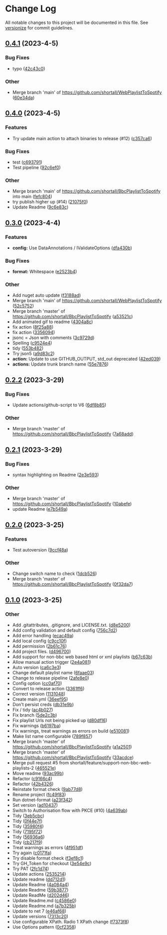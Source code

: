 # Change Log

All notable changes to this project will be documented in this file. See [versionize](https://github.com/versionize/versionize) for commit guidelines.

<a name="0.4.1"></a>
## [0.4.1](https://www.github.com/shortall/WebPlaylistToSpotify/releases/tag/v0.4.1) (2023-4-5)

### Bug Fixes

* typo ([42c43c0](https://www.github.com/shortall/WebPlaylistToSpotify/commit/42c43c0d882576d2bc28de7996af370cdc26d88c))

### Other

* Merge branch 'main' of https://github.com/shortall/WebPlaylistToSpotify ([60e34da](https://www.github.com/shortall/WebPlaylistToSpotify/commit/60e34da030ba2551e7d27d22972c4879c3bf63eb))

<a name="0.4.0"></a>
## [0.4.0](https://www.github.com/shortall/WebPlaylistToSpotify/releases/tag/v0.4.0) (2023-4-5)

### Features

* Try update main action to attach binaries to release (#12) ([c357ca6](https://www.github.com/shortall/WebPlaylistToSpotify/commit/c357ca61e545736d02ffd2130de2506e487c0fa2))

### Bug Fixes

* test ([c693791](https://www.github.com/shortall/WebPlaylistToSpotify/commit/c693791a39710730dd3e2f7514351e279e642b9a))
* Test pipeline ([92c6ef0](https://www.github.com/shortall/WebPlaylistToSpotify/commit/92c6ef0d5a5e3bddd217545b8ac21de774ca841d))

### Other

* Merge branch 'main' of https://github.com/shortall/BbcPlaylistToSpotify into main ([fefc804](https://www.github.com/shortall/WebPlaylistToSpotify/commit/fefc804b2e26ec0464d26ced05ee87f8bb974107))
* try publish higher up (#14) ([21075f0](https://www.github.com/shortall/WebPlaylistToSpotify/commit/21075f011e2d983a5fb9d0f2f867cc71fc19b325))
* Update Readme ([9c6e83c](https://www.github.com/shortall/WebPlaylistToSpotify/commit/9c6e83cfa0191a82a6b8d1f57867373729b05461))

<a name="0.3.0"></a>
## [0.3.0](https://www.github.com/shortall/WebPlaylistToSpotify/releases/tag/v0.3.0) (2023-4-4)

### Features

* **config:** Use DataAnnotations / IValidateOptions ([dfa430b](https://www.github.com/shortall/WebPlaylistToSpotify/commit/dfa430b321766693f087222592671cd4811c58a8))

### Bug Fixes

* **format:** Whitespace ([e2523b4](https://www.github.com/shortall/WebPlaylistToSpotify/commit/e2523b4de419d5be5eae87a041c44cf5060c91c6))

### Other

* Add nuget auto update ([f3188ad](https://www.github.com/shortall/WebPlaylistToSpotify/commit/f3188ad1efd61d9100103990c23c14678d7cb76a))
* Merge branch 'main' of https://github.com/shortall/WebPlaylistToSpotify ([52c5752](https://www.github.com/shortall/WebPlaylistToSpotify/commit/52c575245cf6a8144d2537133ae8996b9f8db851))
* Merge branch 'master' of https://github.com/shortall/BbcPlaylistToSpotify ([a53521c](https://www.github.com/shortall/WebPlaylistToSpotify/commit/a53521c9f3e243064cc0b684cec3506a2ac6c102))
* Add animated gif to readme ([4304a8c](https://www.github.com/shortall/WebPlaylistToSpotify/commit/4304a8cd477a66e60179a184e4f7c36452f16c5e))
* fix action ([8f25a88](https://www.github.com/shortall/WebPlaylistToSpotify/commit/8f25a886a5c6d38fc09c6589809d7298ab68f092))
* fix action ([3356094](https://www.github.com/shortall/WebPlaylistToSpotify/commit/3356094b277a886d09ebfb46224b95c44a040684))
* jsonc = Json with comments ([3c9729d](https://www.github.com/shortall/WebPlaylistToSpotify/commit/3c9729d650a7762b326e2e9b14e7ce0cd216e1e1))
* Spelling ([c9524e4](https://www.github.com/shortall/WebPlaylistToSpotify/commit/c9524e45c7d52ee041b1754425a4ef7d39e27566))
* tidy ([553b482](https://www.github.com/shortall/WebPlaylistToSpotify/commit/553b4828b8697692bfd7329f4d6bcf55532f221c))
* Try json5 ([a9d83c2](https://www.github.com/shortall/WebPlaylistToSpotify/commit/a9d83c27490a2abc90bafba54892a4930289ad9c))
* **action:** Update to use GITHUB_OUTPUT, std_out deprecated ([42ed039](https://www.github.com/shortall/WebPlaylistToSpotify/commit/42ed039ea024557f642945150e566c02e562b3c6))
* **actions:** Update trunk branch name ([55e7876](https://www.github.com/shortall/WebPlaylistToSpotify/commit/55e787658ba44959d7ab30881ad045582fcc8a64))

<a name="0.2.2"></a>
## [0.2.2](https://www.github.com/shortall/WebPlaylistToSpotify/releases/tag/v0.2.2) (2023-3-29)

### Bug Fixes

* Update actions/github-script to V6 ([6df8b85](https://www.github.com/shortall/WebPlaylistToSpotify/commit/6df8b85d53b210116e891162c37591a56ed59766))

### Other

* Merge branch 'master' of https://github.com/shortall/BbcPlaylistToSpotify ([7a68add](https://www.github.com/shortall/WebPlaylistToSpotify/commit/7a68addd1b9d1e1794afd5d8269d0908a833cca1))

<a name="0.2.1"></a>
## [0.2.1](https://www.github.com/shortall/WebPlaylistToSpotify/releases/tag/v0.2.1) (2023-3-29)

### Bug Fixes

* syntax highlighting on Readme ([2e3e593](https://www.github.com/shortall/WebPlaylistToSpotify/commit/2e3e5931691e203fc01fb7844b3a63418ee7bc90))

### Other

* Merge branch 'master' of https://github.com/shortall/BbcPlaylistToSpotify ([10abefe](https://www.github.com/shortall/WebPlaylistToSpotify/commit/10abefe49c6ba8e919b32ee392942384ee2c52b9))
* update Readme ([e7b549a](https://www.github.com/shortall/WebPlaylistToSpotify/commit/e7b549a66943606453370be4f68e593bff3e4701))

<a name="0.2.0"></a>
## [0.2.0](https://www.github.com/shortall/WebPlaylistToSpotify/releases/tag/v0.2.0) (2023-3-25)

### Features

* Test autoversion ([9ccf48a](https://www.github.com/shortall/WebPlaylistToSpotify/commit/9ccf48a62a13d3b90622018582ab1415694b96f7))

### Other

* Change switch name to check ([1dcb526](https://www.github.com/shortall/WebPlaylistToSpotify/commit/1dcb52615d4555825e1a6248e544d2c13edda746))
* Merge branch 'master' of https://github.com/shortall/BbcPlaylistToSpotify ([0f32da7](https://www.github.com/shortall/WebPlaylistToSpotify/commit/0f32da7a3e07d2f5240355797632eb3fa6793e28))

<a name="0.1.0"></a>
## [0.1.0](https://www.github.com/shortall/WebPlaylistToSpotify/releases/tag/v0.1.0) (2023-3-25)

### Other

* Add .gitattributes, .gitignore, and LICENSE.txt. ([d8e5200](https://www.github.com/shortall/WebPlaylistToSpotify/commit/d8e5200c3474d669d8462ed46411b4d089ba73f6))
* Add config validation and default config ([756c7d2](https://www.github.com/shortall/WebPlaylistToSpotify/commit/756c7d25e0f4dae721a69de3417100d23c7e01fa))
* Add error handling ([ecac49a](https://www.github.com/shortall/WebPlaylistToSpotify/commit/ecac49ac34d3c38a8591d4ff0582851b3ad3a495))
* Add local config ([c9cc10f](https://www.github.com/shortall/WebPlaylistToSpotify/commit/c9cc10fe3e33bbc5b1cee5734babd559791cb96a))
* Add permission ([2b61c76](https://www.github.com/shortall/WebPlaylistToSpotify/commit/2b61c7658a880d7dfc400c487b7891b6a4419dfe))
* Add project files. ([d496700](https://www.github.com/shortall/WebPlaylistToSpotify/commit/d496700232f54983ba740c656a25cdf040dc4d1f))
* Add support for non-bbc web based html or xml playlists ([b67c63b](https://www.github.com/shortall/WebPlaylistToSpotify/commit/b67c63bff911b67af75a53467aabef18dd9f80ee))
* Allow manual action trigger ([2e4a081](https://www.github.com/shortall/WebPlaylistToSpotify/commit/2e4a08176b4f9940d2ea5e7a73fcbcec2adb0dd7))
* Auto version ([ca6c3e3](https://www.github.com/shortall/WebPlaylistToSpotify/commit/ca6c3e3e00a77df43c7cca45569ea83a0f32fdf7))
* Change default playlist name ([6faae03](https://www.github.com/shortall/WebPlaylistToSpotify/commit/6faae0350eb79b91ba78f101439196093902a2fb))
* Change to release pipeline ([2afe8e0](https://www.github.com/shortall/WebPlaylistToSpotify/commit/2afe8e08fcb0d0df98b9f7788dffa42280960394))
* Config option ([cc0af70](https://www.github.com/shortall/WebPlaylistToSpotify/commit/cc0af70673d0b9adcebb65a442d9597e3f3a4b42))
* Convert to release action ([3361ff6](https://www.github.com/shortall/WebPlaylistToSpotify/commit/3361ff63e3eebe1c3bb64a32dfa9a8a9254650aa))
* Correct version ([1131048](https://www.github.com/shortall/WebPlaylistToSpotify/commit/1131048abb81920099e544000390ac309aadeacb))
* Create main.yml ([36eef95](https://www.github.com/shortall/WebPlaylistToSpotify/commit/36eef95c481e6063cabd589087d815a8964f1543))
* Don't persist creds ([db31e9b](https://www.github.com/shortall/WebPlaylistToSpotify/commit/db31e9b7ec0559b166c15e53044d1150533c7041))
* Fix / tidy ([ac4b027](https://www.github.com/shortall/WebPlaylistToSpotify/commit/ac4b027affaad7194f90626694fd2313c1315508))
* Fix branch ([5de2c3b](https://www.github.com/shortall/WebPlaylistToSpotify/commit/5de2c3b9b6c076bd03c32d08f25c8f906bbce07c))
* Fix playlist Urls not being picked up ([d80df16](https://www.github.com/shortall/WebPlaylistToSpotify/commit/d80df160682d9e58aea157aaa2c2cde4ed96f0d9))
* Fix warnings ([b6197ba](https://www.github.com/shortall/WebPlaylistToSpotify/commit/b6197baa1d41af9cab1dd4333fc93b89f583d92c))
* Fix warnings, treat warnings as errors on build ([e510081](https://www.github.com/shortall/WebPlaylistToSpotify/commit/e510081dc0c42354078537652345da18fa01fe27))
* Make list name configurable ([789f857](https://www.github.com/shortall/WebPlaylistToSpotify/commit/789f85714f3401d50075d9f9eee55e0e958a25c5))
* Merge branch 'master' of https://github.com/shortall/BbcPlaylistToSpotify ([a1a2501](https://www.github.com/shortall/WebPlaylistToSpotify/commit/a1a2501bb3458d6d4698f6c68a12774abe120a38))
* Merge branch 'master' of https://github.com/shortall/BbcPlaylistToSpotify ([33acdce](https://www.github.com/shortall/WebPlaylistToSpotify/commit/33acdce232c7ca23aabe0b2d5d9227aaec1cf929))
* Merge pull request #5 from shortall/feature/support-non-bbc-web-playlists-2 ([465521e](https://www.github.com/shortall/WebPlaylistToSpotify/commit/465521e08712c4d4a18d8ef1497bfdf46b975b6e))
* Move readme ([93ac99b](https://www.github.com/shortall/WebPlaylistToSpotify/commit/93ac99bf9769a7bbe261689298b0d07ffe4cc6d6))
* Refactor ([c9166c4](https://www.github.com/shortall/WebPlaylistToSpotify/commit/c9166c4c535d308308e7f522e198933c3a14584b))
* Refactor ([42b4326](https://www.github.com/shortall/WebPlaylistToSpotify/commit/42b4326c410218ca27a82212e5c532cbb49ec160))
* Reinstate format check ([9ab77d8](https://www.github.com/shortall/WebPlaylistToSpotify/commit/9ab77d82646a2db6d72841d29ba87ab6ebb96789))
* Rename project ([fc49f83](https://www.github.com/shortall/WebPlaylistToSpotify/commit/fc49f8394598f44f9adf0ce9815a431795da2a9f))
* Run dotnet-format ([a23f342](https://www.github.com/shortall/WebPlaylistToSpotify/commit/a23f3420387f389541960cec27b294414512c577))
* Set version ([ad10437](https://www.github.com/shortall/WebPlaylistToSpotify/commit/ad10437900367b2ea33467f37bd8037135e39ae1))
* Switch to Authorisation flow with PKCE (#10) ([4a639ab](https://www.github.com/shortall/WebPlaylistToSpotify/commit/4a639ab6c4346dd6539c9e828ae5ed784d6fcf80))
* Tidy ([3eb5cbc](https://www.github.com/shortall/WebPlaylistToSpotify/commit/3eb5cbc76e55b79b50b33e13ac0e8ce11b239915))
* Tidy ([0f44e7f](https://www.github.com/shortall/WebPlaylistToSpotify/commit/0f44e7f49a7c7bd99dae1c75751113371ddf327e))
* Tidy ([35980f4](https://www.github.com/shortall/WebPlaylistToSpotify/commit/35980f418b5d8d378c023263d93fecd5d6c5788b))
* Tidy ([7195f72](https://www.github.com/shortall/WebPlaylistToSpotify/commit/7195f722c6a7fc163ba1b06facd44269d114fedf))
* Tidy ([56936a6](https://www.github.com/shortall/WebPlaylistToSpotify/commit/56936a61314a10cf20d4c39e070bf5ca28cfaff2))
* Tidy ([cb217f9](https://www.github.com/shortall/WebPlaylistToSpotify/commit/cb217f90a16d1149461f644eb870c79a70576f59))
* Treat warnings as errors ([4f951df](https://www.github.com/shortall/WebPlaylistToSpotify/commit/4f951dfa830911d11fcf86e9d17d40d8e1664ed5))
* Try again ([c0171fa](https://www.github.com/shortall/WebPlaylistToSpotify/commit/c0171fa669749e8044df7b268e54e268339784d6))
* Try disable format check ([f3ef8c1](https://www.github.com/shortall/WebPlaylistToSpotify/commit/f3ef8c19c4ea99cc1e81f85dd96bd71b994da5ff))
* Try GH_Token for checkout ([3e54e9c](https://www.github.com/shortall/WebPlaylistToSpotify/commit/3e54e9c2eb1afd9ad9ff959e39bbcd799abf648e))
* Try PAT ([2fc1d74](https://www.github.com/shortall/WebPlaylistToSpotify/commit/2fc1d74bc10bb0f11195c9dff17e524b91c93b76))
* Update actions ([2535214](https://www.github.com/shortall/WebPlaylistToSpotify/commit/25352147e9f8740361b27a014ec0fae56fab2c75))
* Update readme ([dd712d1](https://www.github.com/shortall/WebPlaylistToSpotify/commit/dd712d1f6ccb28de2cfb27ebc0d5f8103f251bb9))
* Update Readme ([4a084a4](https://www.github.com/shortall/WebPlaylistToSpotify/commit/4a084a44f5fcdf0094c7f3d30647d97758240d3b))
* Update Readme ([59b3877](https://www.github.com/shortall/WebPlaylistToSpotify/commit/59b3877e7698f7ecdb7992dde727f1e1318da83e))
* Update ReadMe ([d202d46](https://www.github.com/shortall/WebPlaylistToSpotify/commit/d202d461aa8473b0ef9813c18f698393d22dad72))
* Update Readme.md ([c4586e0](https://www.github.com/shortall/WebPlaylistToSpotify/commit/c4586e07e052d5cbc44a5fe30546cbacdc5b95cc))
* Update Readme.md ([a7b325b](https://www.github.com/shortall/WebPlaylistToSpotify/commit/a7b325b1452ad554069e1f81dcf2c2f2eeda6752))
* Update to net 7 ([e46af68](https://www.github.com/shortall/WebPlaylistToSpotify/commit/e46af68f5a0f8c90814495599c40748f3e49c103))
* Update versions ([7313c20](https://www.github.com/shortall/WebPlaylistToSpotify/commit/7313c2000c3c5325e4e9ac53e5620383538d57ef))
* Use configurable XPath. Radio 1 XPath change ([f7373f8](https://www.github.com/shortall/WebPlaylistToSpotify/commit/f7373f8fd04e6da9666236b08044a14dc3feb32f))
* Use Options pattern ([0cf2358](https://www.github.com/shortall/WebPlaylistToSpotify/commit/0cf235898994e01244684160c958ed4586e19dc8))

